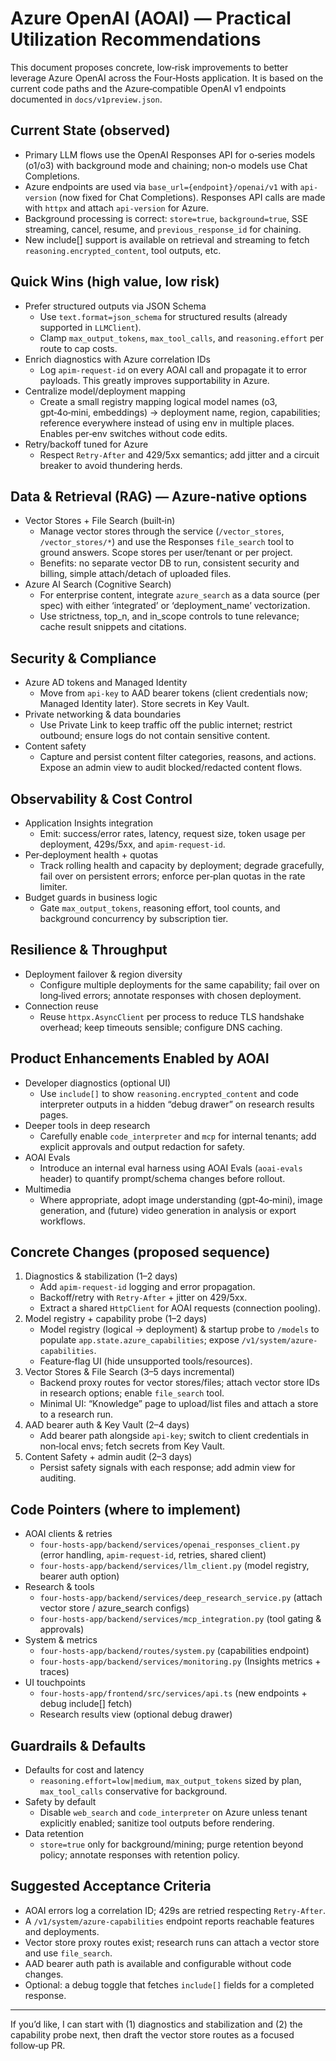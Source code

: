 # Azure OpenAI (AOAI) — Practical Utilization Recommendations

This document proposes concrete, low‑risk improvements to better leverage Azure OpenAI across the Four‑Hosts application. It is based on the current code paths and the Azure‑compatible OpenAI v1 endpoints documented in `docs/v1preview.json`.

## Current State (observed)
- Primary LLM flows use the OpenAI Responses API for o‑series models (o1/o3) with background mode and chaining; non‑o models use Chat Completions.
- Azure endpoints are used via `base_url={endpoint}/openai/v1` with `api-version` (now fixed for Chat Completions). Responses API calls are made with `httpx` and attach `api-version` for Azure.
- Background processing is correct: `store=true`, `background=true`, SSE streaming, cancel, resume, and `previous_response_id` for chaining.
- New include[] support is available on retrieval and streaming to fetch `reasoning.encrypted_content`, tool outputs, etc.

## Quick Wins (high value, low risk)
- Prefer structured outputs via JSON Schema
  - Use `text.format=json_schema` for structured results (already supported in `LLMClient`).
  - Clamp `max_output_tokens`, `max_tool_calls`, and `reasoning.effort` per route to cap costs.
- Enrich diagnostics with Azure correlation IDs
  - Log `apim-request-id` on every AOAI call and propagate it to error payloads. This greatly improves supportability in Azure.
- Centralize model/deployment mapping
  - Create a small registry mapping logical model names (o3, gpt‑4o‑mini, embeddings) → deployment name, region, capabilities; reference everywhere instead of using env in multiple places. Enables per‑env switches without code edits.
- Retry/backoff tuned for Azure
  - Respect `Retry-After` and 429/5xx semantics; add jitter and a circuit breaker to avoid thundering herds.

## Data & Retrieval (RAG) — Azure‑native options
- Vector Stores + File Search (built‑in)
  - Manage vector stores through the service (`/vector_stores`, `/vector_stores/*`) and use the Responses `file_search` tool to ground answers. Scope stores per user/tenant or per project.
  - Benefits: no separate vector DB to run, consistent security and billing, simple attach/detach of uploaded files.
- Azure AI Search (Cognitive Search)
  - For enterprise content, integrate `azure_search` as a data source (per spec) with either ‘integrated’ or ‘deployment_name’ vectorization.
  - Use strictness, top_n, and in_scope controls to tune relevance; cache result snippets and citations.

## Security & Compliance
- Azure AD tokens and Managed Identity
  - Move from `api-key` to AAD bearer tokens (client credentials now; Managed Identity later). Store secrets in Key Vault.
- Private networking & data boundaries
  - Use Private Link to keep traffic off the public internet; restrict outbound; ensure logs do not contain sensitive content.
- Content safety
  - Capture and persist content filter categories, reasons, and actions. Expose an admin view to audit blocked/redacted content flows.

## Observability & Cost Control
- Application Insights integration
  - Emit: success/error rates, latency, request size, token usage per deployment, 429s/5xx, and `apim-request-id`.
- Per‑deployment health + quotas
  - Track rolling health and capacity by deployment; degrade gracefully, fail over on persistent errors; enforce per‑plan quotas in the rate limiter.
- Budget guards in business logic
  - Gate `max_output_tokens`, reasoning effort, tool counts, and background concurrency by subscription tier.

## Resilience & Throughput
- Deployment failover & region diversity
  - Configure multiple deployments for the same capability; fail over on long‑lived errors; annotate responses with chosen deployment.
- Connection reuse
  - Reuse `httpx.AsyncClient` per process to reduce TLS handshake overhead; keep timeouts sensible; configure DNS caching.

## Product Enhancements Enabled by AOAI
- Developer diagnostics (optional UI)
  - Use `include[]` to show `reasoning.encrypted_content` and code interpreter outputs in a hidden “debug drawer” on research results pages.
- Deeper tools in deep research
  - Carefully enable `code_interpreter` and `mcp` for internal tenants; add explicit approvals and output redaction for safety.
- AOAI Evals
  - Introduce an internal eval harness using AOAI Evals (`aoai-evals` header) to quantify prompt/schema changes before rollout.
- Multimedia
  - Where appropriate, adopt image understanding (gpt‑4o‑mini), image generation, and (future) video generation in analysis or export workflows.

## Concrete Changes (proposed sequence)
1) Diagnostics & stabilization (1–2 days)
   - Add `apim-request-id` logging and error propagation.
   - Backoff/retry with `Retry-After` + jitter on 429/5xx.
   - Extract a shared `HttpClient` for AOAI requests (connection pooling).
2) Model registry + capability probe (1–2 days)
   - Model registry (logical → deployment) & startup probe to `/models` to populate `app.state.azure_capabilities`; expose `/v1/system/azure-capabilities`.
   - Feature‑flag UI (hide unsupported tools/resources).
3) Vector Stores & File Search (3–5 days incremental)
   - Backend proxy routes for vector stores/files; attach vector store IDs in research options; enable `file_search` tool.
   - Minimal UI: “Knowledge” page to upload/list files and attach a store to a research run.
4) AAD bearer auth & Key Vault (2–4 days)
   - Add bearer path alongside `api-key`; switch to client credentials in non‑local envs; fetch secrets from Key Vault.
5) Content Safety + admin audit (2–3 days)
   - Persist safety signals with each response; add admin view for auditing.

## Code Pointers (where to implement)
- AOAI clients & retries
  - `four-hosts-app/backend/services/openai_responses_client.py` (error handling, `apim-request-id`, retries, shared client)
  - `four-hosts-app/backend/services/llm_client.py` (model registry, bearer auth option)
- Research & tools
  - `four-hosts-app/backend/services/deep_research_service.py` (attach vector store / azure_search configs)
  - `four-hosts-app/backend/services/mcp_integration.py` (tool gating & approvals)
- System & metrics
  - `four-hosts-app/backend/routes/system.py` (capabilities endpoint)
  - `four-hosts-app/backend/services/monitoring.py` (Insights metrics + traces)
- UI touchpoints
  - `four-hosts-app/frontend/src/services/api.ts` (new endpoints + debug include[] fetch)
  - Research results view (optional debug drawer)

## Guardrails & Defaults
- Defaults for cost and latency
  - `reasoning.effort=low|medium`, `max_output_tokens` sized by plan, `max_tool_calls` conservative for background.
- Safety by default
  - Disable `web_search` and `code_interpreter` on Azure unless tenant explicitly enabled; sanitize tool outputs before rendering.
- Data retention
  - `store=true` only for background/mining; purge retention beyond policy; annotate responses with retention policy.

## Suggested Acceptance Criteria
- AOAI errors log a correlation ID; 429s are retried respecting `Retry-After`.
- A `/v1/system/azure-capabilities` endpoint reports reachable features and deployments.
- Vector store proxy routes exist; research runs can attach a vector store and use `file_search`.
- AAD bearer auth path is available and configurable without code changes.
- Optional: a debug toggle that fetches `include[]` fields for a completed response.

---
If you’d like, I can start with (1) diagnostics and stabilization and (2) the capability probe next, then draft the vector store routes as a focused follow‑up PR.
